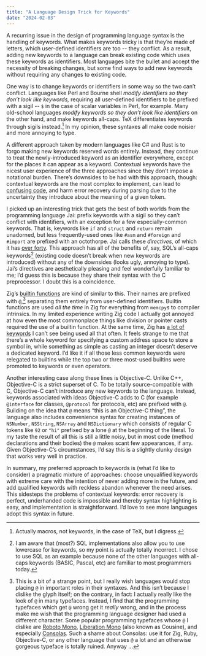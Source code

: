 ```yaml
---
title: "A Language Design Trick for Keywords"
date: "2024-02-03"
---
```


A recurring issue in the design of programming language syntax
is the handling of keywords.
What makes keywords tricky is that they’re made of letters,
which user-defined identifiers are too -- they conflict.
As a result, adding new keywords to a language can break existing code
which uses these keywords as identifiers.
Most languages bite the bullet and accept the necessity of breaking changes,
but some find ways to add new keywords
without requiring any changes to existing code.

One way is to change keywords or identifiers in some way
so the two can’t conflict.
Languages like Perl and Bourne shell
_modify identifiers so they don’t look like keywords,_
requiring all user-defined identifiers to be prefixed with a sigil --
`$` in the case of scalar variables in Perl, for example.
Many old-school languages _modify keywords so they don’t look like identifiers_
on the other hand, and make keywords all-caps.
TeX differentiates keywords through sigils instead.[^macros]
In my opinion, these syntaxes all make code noisier and more annoying to type.

[^macros]: Actually macros, not keywords, in the case of TeX, but I digress.

A different approach taken by modern languages like C# and Rust
is to forgo making new keywords reserved words entirely.
Instead, they continue to treat the newly-introduced keyword as an identifier
everywhere, except for the places it can appear as a keyword.
Contextual keywords have the nicest user experience of the three approaches
since they don’t impose a notational burden.
There’s downsides to be had with this approach, though:
contextual keywords are the most complex to implement,
can lead to [confusing code],
and harm error recovery during parsing due to the uncertainty they introduce
about the meaning of a given token.

[confusing code]: https://github.com/rust-lang/rust/blob/f6ee4bf3847277d6d6e2007ff664f8ea0895b11b/tests/ui/weird-exprs.rs#L119-L121

I picked up an interesting trick that gets the best of both worlds
from the programming language Jai:
prefix keywords with a sigil so they can’t conflict with identifiers,
with an exception for a few especially-common keywords.
That is, keywords like `if` and `struct` and `return` remain unadorned,
but less frequently-used ones like `#asm` and `#foreign` and `#import`
are prefixed with an octothorpe.
Jai calls these _directives,_ of which it has [over forty][forrestthewoods].
This approach has all of the benefits of, say, SQL’s all-caps keywords[^SQL]
(existing code doesn’t break when new keywords are introduced)
without any of the downsides (looks ugly, annoying to type).
Jai’s directives are aesthetically pleasing and feel wonderfully familiar to me;
I’d guess this is because they share their syntax with the C preprocessor.
I doubt this is a coincidence.

[forrestthewoods]: https://www.forrestthewoods.com/blog/learning-jai-via-advent-of-code/#compiler_directives

[^SQL]:
    I am aware that (most?) SQL implementations
    also allow you to use lowercase for keywords,
    so my point is actually totally incorrect.
    I chose to use SQL as an example because
    none of the other languages with all-caps keywords (BASIC, Pascal, etc)
    are familiar to most programmers today.

Zig’s [builtin functions] are kind of similar to this.
Their names are prefixed with `@`,[^at sign]
separating them entirely from user-defined identifiers.
Builtin functions are used _all the time_ in Zig
for everything from `memcpy`s to compiler intrinsics.
In my limited experience writing Zig code I actually got annoyed at how
even the most commonplace things like division or pointer casts
required the use of a builtin function.
At the same time, Zig has [a lot of keywords] I can’t see being used all that often.
It feels strange to me that there’s a whole keyword
for specifying a custom address space to store a symbol in,
while something as simple as casting an integer
doesn’t deserve a dedicated keyword.
I’d like it if all those less common keywords were relegated to builtins
while the top two or three most-used builtins
were promoted to keywords or even operators.

[builtin functions]: https://ziglang.org/documentation/0.11.0/#Builtin-Functions
[a lot of keywords]: https://ziglang.org/documentation/0.11.0/#Keyword-Reference

[^at sign]: This is a bit of a strange point, but I really wish languages would
stop placing `@` in important roles in their syntaxes.
And this isn’t because I dislike the glyph itself; on the contrary, in fact:
I actually really like the look of `@` in many typefaces.
Instead, I find that the programming typefaces which get `@` wrong
get it _really_ wrong, and in the process make me wish that
the programming language designer had used a different character.
Some popular programming typefaces whose `@` I dislike are [Roboto Mono],
[Liberation Mono] \(also known as Cousine), and especially [Consolas].
Such a shame about Consolas:
use it for Zig, Ruby, Objective-C, or any other language that uses `@` a lot
and an otherwise gorgeous typeface is totally ruined.
Anyway ...

[Roboto Mono]: https://upload.wikimedia.org/wikipedia/commons/6/68/Roboto_Mono_Specimen.jpg
[Liberation Mono]: https://imgs.fontbrain.com/imgs/50/e5/bfa4278f8f70f3b27d8d7186c202/sa-720x400-333333@2x.png
[Consolas]: https://www.myfonts.com/collections/consolas-font-microsoft-corporation?tab=glyphs

Another interesting case along these lines is Objective-C.
Unlike C++, Objective-C is a strict superset of C.
To be totally source-compatible with C,
Objective-C can’t introduce any new keywords to the language.
Instead, keywords associated with ideas Objective-C adds to C
(for example `@interface` for classes, `@protocol` for protocols, etc)
are prefixed with `@`.
Building on the idea that `@` means “this is an Objective-C thing”,
the language also includes convenience syntax
for creating instances of `NSNumber`, `NSString`, `NSArray` and `NSDictionary`
which consists of regular C tokens like `92` or `"hi"`
prefixed by a lone `@` at the beginning of the literal.
To my taste the result of all this is still a little noisy,
but in most code (method declarations and their bodies)
the `@` makes scant few appearances, if any.
Given Objective-C’s circumstances,
I’d say this is a slightly clunky design that works very well in practice.

In summary, my preferred approach to keywords is
(what I’d like to consider) a pragmatic mixture of approaches:
choose unqualified keywords with extreme care
with the intention of never adding more in the future,
and add qualified keywords with reckless abandon whenever the need arises.
This sidesteps the problems of contextual keywords:
error recovery is perfect,
underhanded code is impossible and thereby syntax highlighting is easy,
and implementation is straightforward.
I’d love to see more languages adopt this syntax in future.
